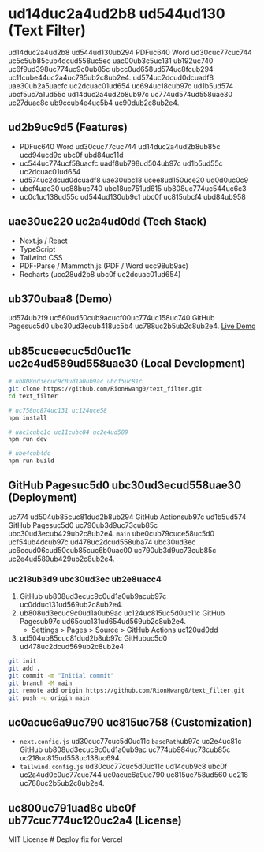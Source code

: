 # ud14duc2a4ud2b8 ud544ud130 (Text Filter)

ud14duc2a4ud2b8 ud544ud130ub294 PDFuc640 Word ud30cuc77cuc744 uc5c5ub85cub4dcud558uc5ec uac00ub3c5uc131 ub192uc740 uc6f9ud398uc774uc9c0ub85c ubcc0ud658ud574uc8fcub294 uc11cube44uc2a4uc785ub2c8ub2e4. ud574uc2dcud0dcuadf8 uae30ub2a5uacfc uc2dcuac01ud654 uc694uc18cub97c ud1b5ud574 ubcf5uc7a1ud55c ud14duc2a4ud2b8ub97c uc774ud574ud558uae30 uc27duac8c ub9ccub4e4uc5b4 uc90dub2c8ub2e4.

## ud2b9uc9d5 (Features)

- PDFuc640 Word ud30cuc77cuc744 ud14duc2a4ud2b8ub85c ucd94ucd9c ubc0f ubd84uc11d
- uc544uc774ucf58uacfc uadf8ub798ud504ub97c ud1b5ud55c uc2dcuac01ud654
- ud574uc2dcud0dcuadf8 uae30ubc18 ucee8ud150uce20 ud0d0uc0c9
- ubcf4uae30 uc88buc740 ubc18uc751ud615 ub808uc774uc544uc6c3
- uc0c1uc138ud55c ud544ud130ub9c1 ubc0f uc815ubcf4 ubd84ub958

## uae30uc220 uc2a4ud0dd (Tech Stack)

- Next.js / React
- TypeScript
- Tailwind CSS
- PDF-Parse / Mammoth.js (PDF / Word ucc98ub9ac)
- Recharts (ucc28ud2b8 ubc0f uc2dcuac01ud654)

## ub370ubaa8 (Demo)

ud574ub2f9 uc560ud50cub9acucf00uc774uc158uc740 GitHub Pagesuc5d0 ubc30ud3ecub418uc5b4 uc788uc2b5ub2c8ub2e4.
[Live Demo](https://RionHwang0.github.io/text_filter/)

## ub85cuceecuc5d0uc11c uc2e4ud589ud558uae30 (Local Development)

```bash
# ub808ud3ecuc9c0ud1a0ub9ac ubcf5uc81c
git clone https://github.com/RionHwang0/text_filter.git
cd text_filter

# uc758uc874uc131 uc124uce58
npm install

# uac1cubc1c uc11cubc84 uc2e4ud589
npm run dev

# ube4cub4dc
npm run build
```

## GitHub Pagesuc5d0 ubc30ud3ecud558uae30 (Deployment)

uc774 ud504ub85cuc81dud2b8ub294 GitHub Actionsub97c ud1b5ud574 GitHub Pagesuc5d0 uc790ub3d9uc73cub85c ubc30ud3ecub429ub2c8ub2e4. `main` ube0cub79cuce58uc5d0 ucf54ub4dcub97c ud478uc2dcud558uba74 ubc30ud3ec uc6ccud06cud50cub85cuc6b0uac00 uc790ub3d9uc73cub85c uc2e4ud589ub429ub2c8ub2e4.

### uc218ub3d9 ubc30ud3ec ub2e8uacc4

1. GitHub ub808ud3ecuc9c0ud1a0ub9acub97c uc0dduc131ud569ub2c8ub2e4.
2. ub808ud3ecuc9c0ud1a0ub9ac uc124uc815uc5d0uc11c GitHub Pagesub97c ud65cuc131ud654ud569ub2c8ub2e4.
   - Settings > Pages > Source > GitHub Actions uc120ud0dd
3. ud504ub85cuc81dud2b8ub97c GitHubuc5d0 ud478uc2dcud569ub2c8ub2e4:
```bash
git init
git add .
git commit -m "Initial commit"
git branch -M main
git remote add origin https://github.com/RionHwang0/text_filter.git
git push -u origin main
```

## uc0acuc6a9uc790 uc815uc758 (Customization)

- `next.config.js` ud30cuc77cuc5d0uc11c `basePath`ub97c uc2e4uc81c GitHub ub808ud3ecuc9c0ud1a0ub9ac uc774ub984uc73cub85c uc218uc815ud558uc138uc694.
- `tailwind.config.js` ud30cuc77cuc5d0uc11c ud14cub9c8 ubc0f uc2a4ud0c0uc77cuc744 uc0acuc6a9uc790 uc815uc758ud560 uc218 uc788uc2b5ub2c8ub2e4.

## uc800uc791uad8c ubc0f ub77cuc774uc120uc2a4 (License)

MIT License #   D e p l o y   f i x   f o r   V e r c e l  
 